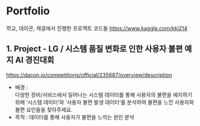 # Portfolio
학교, 데이콘, 캐글에서 진행한 프로젝트 코드들
https://www.kaggle.com/kkj214

## 1. Project - LG / 시스템 품질 변화로 인한 사용자 불편 예지 AI 경진대회
https://dacon.io/competitions/official/235687/overview/description
- 배경 :  
  다양한 장비/서비스에서 일어나는 시스템 데이터를 통해 사용자의 불편을 예지하기 위해 ‘시스템 데이터’와 ‘사용자 불편 발생 데이터’를 분석하여 불편을 느낀 사용자와 불편 요인들을 찾아주세요.
- 목적 :
  데이터를 통해 사용자가 불편을 느끼는 원인 분석
